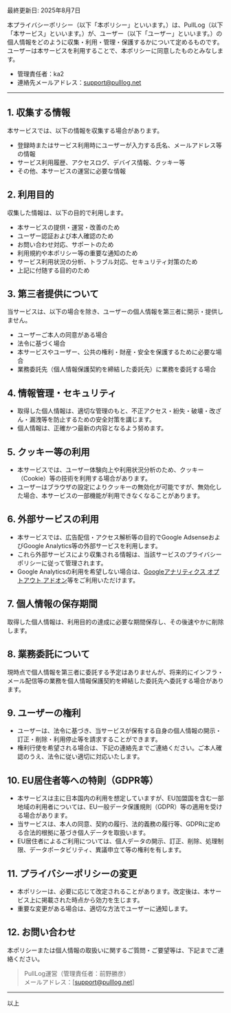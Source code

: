 <div class="text-right">最終更新日: 2025年8月7日</div>

本プライバシーポリシー（以下「本ポリシー」といいます。）は、PullLog（以下「本サービス」といいます。）が、ユーザー（以下「ユーザー」といいます。）の個人情報をどのように収集・利用・管理・保護するかについて定めるものです。ユーザーは本サービスを利用することで、本ポリシーに同意したものとみなします。

- 管理責任者：ka2
- 連絡先メールアドレス：support@pulllog.net

---

## 1. 収集する情報

本サービスでは、以下の情報を収集する場合があります。

- 登録時またはサービス利用時にユーザーが入力する氏名、メールアドレス等の情報
- サービス利用履歴、アクセスログ、デバイス情報、クッキー等
- その他、本サービスの運営に必要な情報

## 2. 利用目的

収集した情報は、以下の目的で利用します。

- 本サービスの提供・運営・改善のため
- ユーザー認証および本人確認のため
- お問い合わせ対応、サポートのため
- 利用規約や本ポリシー等の重要な通知のため
- サービス利用状況の分析、トラブル対応、セキュリティ対策のため
- 上記に付随する目的のため

## 3. 第三者提供について

当サービスは、以下の場合を除き、ユーザーの個人情報を第三者に開示・提供しません。

- ユーザーご本人の同意がある場合
- 法令に基づく場合
- 本サービスやユーザー、公共の権利・財産・安全を保護するために必要な場合
- 業務委託先（個人情報保護契約を締結した委託先）に業務を委託する場合

## 4. 情報管理・セキュリティ

- 取得した個人情報は、適切な管理のもと、不正アクセス・紛失・破壊・改ざん・漏洩等を防止するための安全対策を講じます。
- 個人情報は、正確かつ最新の内容となるよう努めます。

## 5. クッキー等の利用

- 本サービスでは、ユーザー体験向上や利用状況分析のため、クッキー（Cookie）等の技術を利用する場合があります。
- ユーザーはブラウザの設定によりクッキーの無効化が可能ですが、無効化した場合、本サービスの一部機能が利用できなくなることがあります。

## 6. 外部サービスの利用

- 本サービスでは、広告配信・アクセス解析等の目的でGoogle AdsenseおよびGoogle Analytics等の外部サービスを利用します。
- これら外部サービスにより収集される情報は、当該サービスのプライバシーポリシーに従って管理されます。
- Google Analyticsの利用を希望しない場合は、[Googleアナリティクス オプトアウト アドオン](https://tools.google.com/dlpage/gaoptout)等をご利用いただけます。

## 7. 個人情報の保存期間

取得した個人情報は、利用目的の達成に必要な期間保存し、その後速やかに削除します。

## 8. 業務委託について

現時点で個人情報を第三者に委託する予定はありませんが、将来的にインフラ・メール配信等の業務を個人情報保護契約を締結した委託先へ委託する場合があります。

## 9. ユーザーの権利

- ユーザーは、法令に基づき、当サービスが保有する自身の個人情報の開示・訂正・削除・利用停止等を請求することができます。
- 権利行使を希望される場合は、下記の連絡先までご連絡ください。ご本人確認のうえ、法令に従い適切に対応いたします。

## 10. EU居住者等への特則（GDPR等）

- 本サービスは主に日本国内の利用を想定していますが、EU加盟国を含む一部地域の利用者については、EU一般データ保護規則（GDPR）等の適用を受ける場合があります。
- 当サービスは、本人の同意、契約の履行、法的義務の履行等、GDPRに定める合法的根拠に基づき個人データを取扱います。
- EU居住者によるご利用については、個人データの開示、訂正、削除、処理制限、データポータビリティ、異議申立て等の権利を有します。

## 11. プライバシーポリシーの変更

- 本ポリシーは、必要に応じて改定されることがあります。改定後は、本サービス上に掲載された時点から効力を生じます。
- 重要な変更がある場合は、適切な方法でユーザーに通知します。

## 12. お問い合わせ

本ポリシーまたは個人情報の取扱いに関するご質問・ご要望等は、下記までご連絡ください。

> PullLog運営（管理責任者：前野勝彦）  
> メールアドレス：[support@pulllog.net]

---

以上

